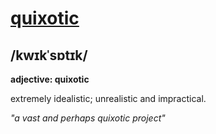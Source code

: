 # [quixotic](https://www.google.com/search?q=define+quixotic)
## /kwɪkˈsɒtɪk/
**adjective: quixotic**

extremely idealistic; unrealistic and impractical.

*"a vast and perhaps quixotic project"*
